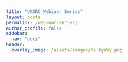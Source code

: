 ```yaml
---
title: "UKSRC Webinar Series"
layout: posts
permalink: /webinar-series/
author_profile: false
sidebar:
  nav: "docs"
header:
  overlay_image: /assets/images/MilkyWay.png 
---
```

 
